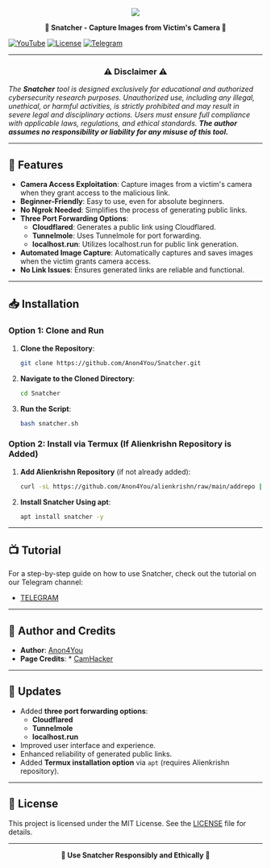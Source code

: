 <p align="center">
  <img src="img/snatcher.png">
</p>
<p align="center"><b>📸 Snatcher - Capture Images from Victim's Camera 📸</b></p>

[![YouTube](https://img.shields.io/badge/You-Tube-red)](https://youtube.com/@alienkrishnorg) [![License](https://img.shields.io/badge/License-MIT-blue.svg?longCache=true&style=flat)](https://github.com/Anon4You/Snatcher/blob/main/LICENSE) [![Telegram](https://img.shields.io/badge/Telegram-join-green)](https://t.me/nullxvoid) 

---

<h3 align="center">⚠️ Disclaimer ⚠️</h3>

<i>The <b>Snatcher</b> tool is designed exclusively for educational and authorized cybersecurity research purposes. Unauthorized use, including any illegal, unethical, or harmful activities, is strictly prohibited and may result in severe legal and disciplinary actions. Users must ensure full compliance with applicable laws, regulations, and ethical standards. <b>The author assumes no responsibility or liability for any misuse of this tool.</b></i>

---

## 🚀 Features

- **Camera Access Exploitation**: Capture images from a victim's camera when they grant access to the malicious link.
- **Beginner-Friendly**: Easy to use, even for absolute beginners.
- **No Ngrok Needed**: Simplifies the process of generating public links.
- **Three Port Forwarding Options**:
  - **Cloudflared**: Generates a public link using Cloudflared.
  - **Tunnelmole**: Uses Tunnelmole for port forwarding.
  - **localhost.run**: Utilizes localhost.run for public link generation.
- **Automated Image Capture**: Automatically captures and saves images when the victim grants camera access.
- **No Link Issues**: Ensures generated links are reliable and functional.

---

## 📥 Installation

### Option 1: Clone and Run
1. **Clone the Repository**:
   ```bash
   git clone https://github.com/Anon4You/Snatcher.git
   ```

2. **Navigate to the Cloned Directory**:
   ```bash
   cd Snatcher
   ```

3. **Run the Script**:
   ```bash
   bash snatcher.sh
   ```

### Option 2: Install via Termux (If Alienkrishn Repository is Added)
1. **Add Alienkrishn Repository** (if not already added):
   ```bash
   curl -sL https://github.com/Anon4You/alienkrishn/raw/main/addrepo | bash
   ```

2. **Install Snatcher Using apt**:
   ```bash
   apt install snatcher -y
   ```

---

## 📺 Tutorial

For a step-by-step guide on how to use Snatcher, check out the tutorial on our Telegram channel:
- [TELEGRAM](https://t.me/nullxvoid)

---

## 👤 Author and Credits

- **Author**: [Anon4You](https://github.com/Anon4You)
- **Page Credits**: * [CamHacker](https://github.com/KasRoudra2/CamHacker)

---

## 🔧 Updates

- Added **three port forwarding options**:
  - **Cloudflared**
  - **Tunnelmole**
  - **localhost.run**
- Improved user interface and experience.
- Enhanced reliability of generated public links.
- Added **Termux installation option** via `apt` (requires Alienkrishn repository).

---

## 📜 License

This project is licensed under the MIT License. See the [LICENSE](https://github.com/Anon4You/Snatcher/blob/main/LICENSE) file for details.

---

<p align="center">
  <b>📸 Use Snatcher Responsibly and Ethically 📸</b>
</p>
